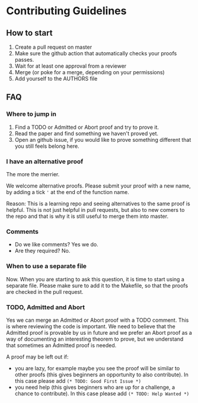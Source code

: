 # Contributing Guidelines

## How to start

1. Create a pull request on master
2. Make sure the github action that automatically checks your proofs passes.
3. Wait for at least one approval from a reviewer
4. Merge (or poke for a merge, depending on your permissions)
5. Add yourself to the AUTHORS file

## FAQ

### Where to jump in

1. Find a TODO or Admitted or Abort proof and try to prove it.
2. Read the paper and find something we haven't proved yet.
3. Open an github issue, if you would like to prove something different that you still feels belong here.

### I have an alternative proof

The more the merrier.

We welcome alternative proofs.  Please submit your proof with a new name, by adding a tick `'` at the end of the function name.

Reason: This is a learning repo and seeing alternatives to the same proof is helpful.  This is not just helpful in pull requests, but also to new comers to the repo and that is why it is still useful to merge them into master.

### Comments

 - Do we like comments? Yes we do.
 - Are they required? No.

### When to use a separate file

Now.  When you are starting to ask this question, it is time to start using a separate file. Please make sure to add it to the Makefile, so that the proofs are checked in the pull request.

### TODO, Admitted and Abort

Yes we can merge an Admitted or Abort proof with a TODO comment.  This is where reviewing the code is important.  We need to believe that the Admitted proof is provable by us in future and we prefer an Abort proof as a way of documenting an interesting theorem to prove, but we understand that sometimes an Admitted proof is needed.

A proof may be left out if:

 - you are lazy, for example maybe you see the proof will be similar to other proofs (this gives beginners an opportunity to also contribute).  In this case please add `(* TODO: Good First Issue *)`
 - you need help (this gives beginners who are up for a challenge, a chance to contribute). In this case please add `(* TODO: Help Wanted *)`
